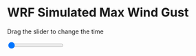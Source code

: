 <h1>WRF Simulated Max Wind Gust</h1>
<p>Drag the slider to change the time</p>

<div class="slidecontainer">
<input oninput='setImage(this)' class="slider" type="range" min="0" max="37" value="0" step="1" />
<img id='img'/>
</div>

<script>
var img = document.getElementById('img');
var img_array = ['/assets/images/wrf/w_wrfout_d01_2020-07-05_12:00:00.png',
'/assets/images/wrf/w_wrfout_d01_2020-07-05_13:00:00.png',
'/assets/images/wrf/w_wrfout_d01_2020-07-05_14:00:00.png',
'/assets/images/wrf/w_wrfout_d01_2020-07-05_15:00:00.png',
'/assets/images/wrf/w_wrfout_d01_2020-07-05_16:00:00.png',
'/assets/images/wrf/w_wrfout_d01_2020-07-05_17:00:00.png',
'/assets/images/wrf/w_wrfout_d01_2020-07-05_18:00:00.png',
'/assets/images/wrf/w_wrfout_d01_2020-07-05_19:00:00.png',
'/assets/images/wrf/w_wrfout_d01_2020-07-05_20:00:00.png',
'/assets/images/wrf/w_wrfout_d01_2020-07-05_21:00:00.png',
'/assets/images/wrf/w_wrfout_d01_2020-07-05_22:00:00.png',
'/assets/images/wrf/w_wrfout_d01_2020-07-05_23:00:00.png',
'/assets/images/wrf/w_wrfout_d01_2020-07-06_00:00:00.png',
'/assets/images/wrf/w_wrfout_d01_2020-07-06_01:00:00.png',
'/assets/images/wrf/w_wrfout_d01_2020-07-06_02:00:00.png',
'/assets/images/wrf/w_wrfout_d01_2020-07-06_03:00:00.png',
'/assets/images/wrf/w_wrfout_d01_2020-07-06_04:00:00.png',
'/assets/images/wrf/w_wrfout_d01_2020-07-06_05:00:00.png',
'/assets/images/wrf/w_wrfout_d01_2020-07-06_06:00:00.png',
'/assets/images/wrf/w_wrfout_d01_2020-07-06_07:00:00.png',
'/assets/images/wrf/w_wrfout_d01_2020-07-06_08:00:00.png',
'/assets/images/wrf/w_wrfout_d01_2020-07-06_09:00:00.png',
'/assets/images/wrf/w_wrfout_d01_2020-07-06_10:00:00.png',
'/assets/images/wrf/w_wrfout_d01_2020-07-06_11:00:00.png',
'/assets/images/wrf/w_wrfout_d01_2020-07-06_12:00:00.png',
'/assets/images/wrf/w_wrfout_d01_2020-07-06_13:00:00.png',
'/assets/images/wrf/w_wrfout_d01_2020-07-06_14:00:00.png',
'/assets/images/wrf/w_wrfout_d01_2020-07-06_15:00:00.png',
'/assets/images/wrf/w_wrfout_d01_2020-07-06_16:00:00.png',
'/assets/images/wrf/w_wrfout_d01_2020-07-06_17:00:00.png',
'/assets/images/wrf/w_wrfout_d01_2020-07-06_18:00:00.png',
'/assets/images/wrf/w_wrfout_d01_2020-07-06_19:00:00.png',
'/assets/images/wrf/w_wrfout_d01_2020-07-06_20:00:00.png',
'/assets/images/wrf/w_wrfout_d01_2020-07-06_21:00:00.png',
'/assets/images/wrf/w_wrfout_d01_2020-07-06_22:00:00.png',
'/assets/images/wrf/w_wrfout_d01_2020-07-06_23:00:00.png',
'/assets/images/wrf/w_wrfout_d01_2020-07-07_00:00:00.png',];
function setImage(obj)
{
        var value = obj.value;
        img.src = img_array[value];

}
</script>
